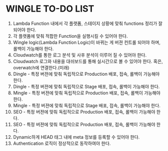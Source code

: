 # WINGLE TO-DO LIST

1. Lambda Function 내에서 각 플랫폼, 스테이지 상황에 맞춰 functions 정리가 잘 되어야 한다.
2. 각 플랫폼에 맞춰 적합한 Function을 실행시킬 수 있어야 한다.
3. Wingle logic(Lambda Function Logic)이 바뀌는 게 버젼 컨트롤 되어야 하며, 롤백이 가능해야 한다.
4. Cloudwatch를 통한 로그 분석 및 사후 분석이 이루어 질 수 있어야 한다.
5. Cloudwatch 로그와 내용을 대쉬보드를 통해 실시간으로 볼 수 있어야 한다. 혹은, overwatch에 연결한다.(미래)
6. Dingle - 특정 버젼에 맞춰 독립적으로 Production 배포, 접속, 롤백이 가능해야 한다.
7. Dingle - 특정 버젼에 맞춰 독립적으로 Stage 배포, 접속, 롤백이 가능해야 한다.
8. Mingle - 특정 버젼에 맞춰 독립적으로 Production 배포, 접속, 롤백이 가능해야 한다.
9. Mingle - 특정 버젼에 맞춰 독립적으로 Stage 배포, 접속, 롤백이 가능해야 한다.
10. SEO - 특정 버젼에 맞춰 독립적으로 Production 배포, 접속, 롤백이 가능해야 한다.
11. SEO - 특정 버젼에 맞춰 독립적으로 Production 배포, 접속, 롤백이 가능해야 한다.
12. Dynamic하게 HEAD 태그 내에 meta 정보를 등록할 수 있어야 한다.
13. Authentication 로직이 정상적으로 동작하여야 한다.
